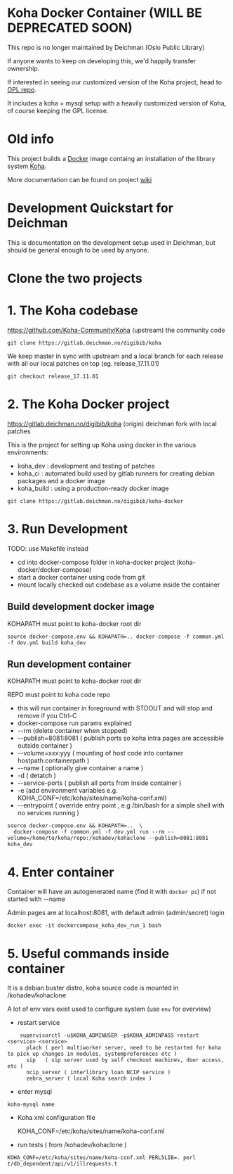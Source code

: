 Koha Docker Container (WILL BE DEPRECATED SOON)
===

This repo is no longer maintained by Deichman (Oslo Public Library)

If anyone wants to keep on developing this, we'd happily transfer ownership.

If interested in seeing our customized version of the Koha project, head to [OPL repo](https://gitlab.deichman.no/digibib/deichman).

It includes a koha + mysql setup with a heavily customized version of Koha, of course keeping the GPL license.


Old info
===

This project builds a [Docker](https://www.docker.com/) image containg an installation of the library system [Koha](http://koha-community.org/).

More documentation can be found on project [wiki](https://gitlab.deichman.no/digibib/koha-docker/wiki)

Development Quickstart for Deichman
===

This is documentation on the development setup used in Deichman, but should be general enough to be used by anyone.


Clone the two projects
====


# 1. The Koha codebase

https://github.com/Koha-Community/Koha  (upstream) the community code


```
git clone https://gitlab.deichman.no/digibib/koha
```

We keep master in sync with upstream and a local branch for each release with all our local patches on top (eg. release_17.11.01)

```
git checkout release_17.11.01
```

# 2. The Koha Docker project

https://gitlab.deichman.no/digibib/koha (origin)   deichman fork with local patches

This is the project for setting up Koha using docker in the various environments:
* koha_dev   : development and testing of patches
* koha_ci    : automated build used by gitlab runners for creating debian packages and a docker image
* koha_build : using a production-ready docker image

```
git clone https://gitlab.deichman.no/digibib/koha-docker
```

# 3. Run Development

TODO: use Makefile instead
* cd into docker-compose folder in koha-docker project (koha-docker/docker-compose)
* start a docker container using code from git
* mount locally checked out codebase as a volume inside the container

## Build development docker image

KOHAPATH must point to koha-docker root dir

```
source docker-compose.env && KOHAPATH=.. docker-compose -f common.yml -f dev.yml build koha_dev
```

## Run development container

KOHAPATH must point to koha-docker root dir

REPO must point to koha code repo

* this will run container in foreground with STDOUT and will stop and remove if you Ctrl-C
* docker-compose run params explained
* --rm (delete container when stopped)
* --publish=8081:8081 ( publish ports so koha intra pages are accessible outside container )
* --volume=xxx:yyy ( mounting of host code into container hostpath:containerpath )
* --name ( optionally give container a name )
* -d ( detatch )
* --service-ports ( publish all ports from inside container )
* -e (add environment variables e.g. KOHA_CONF=/etc/koha/sites/name/koha-conf.xml)
* --entrypoint ( override entry point , e.g /bin/bash for a simple shell with no services running )

```
source docker-compose.env && KOHAPATH=..  \
  docker-compose -f common.yml -f dev.yml run --rm --volume=/home/to/koha/repo:/kohadev/kohaclone --publish=8081:8081 koha_dev
```

# 4. Enter container

Container will have an autogenerated name (find it with `docker ps`) if not started with --name

Admin pages are at localhost:8081, with default admin (admin/secret) login

```
docker exec -it dockercompose_koha_dev_run_1 bash
```

# 5. Useful commands inside container

It is a debian buster distro, koha source code is mounted in /kohadev/kohaclone

A lot of env vars exist used to configure system (use `env` for overview)

* restart service
```
    supervisorctl -u$KOHA_ADMINUSER -p$KOHA_ADMINPASS restart <service> <service>
      plack ( perl multiworker server, need to be restarted for koha to pick up changes in modules, systempreferences etc )
      sip   ( sip server used by self checkout machines, door access, etc )
      ncip_server ( interlibrary loan NCIP service )
      zebra_server ( local Koha search index )
```

* enter mysql

```
koha-mysql name
```

* Koha xml configuration file

    KOHA_CONF=/etc/koha/sites/name/koha-conf.xml

* run tests ( from /kohadev/kohaclone )

```
KOHA_CONF=/etc/koha/sites/name/koha-conf.xml PERL5LIB=. perl t/db_dependent/api/v1/illrequests.t
```
